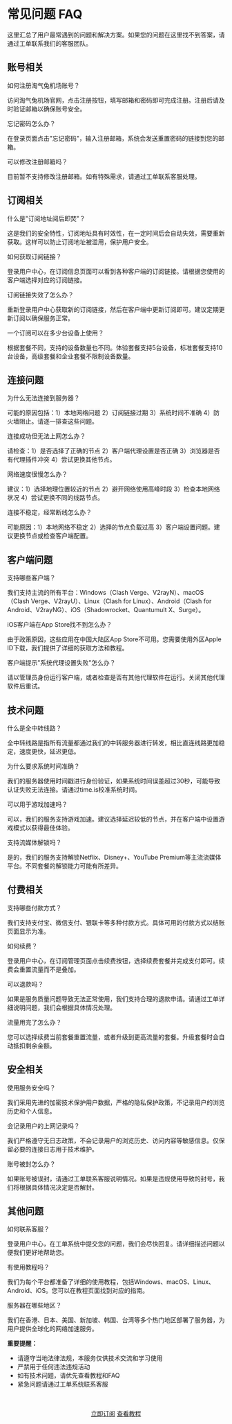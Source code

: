 # 常见问题 FAQ

这里汇总了用户最常遇到的问题和解决方案。如果您的问题在这里找不到答案，请通过工单联系我们的客服团队。

## 账号相关

<div class="faq-item">
  <div class="faq-question">如何注册淘气兔机场账号？</div>
  <div class="faq-answer">
    <p>访问淘气兔机场官网，点击注册按钮，填写邮箱和密码即可完成注册。注册后请及时验证邮箱以确保账号安全。</p>
  </div>
</div>

<div class="faq-item">
  <div class="faq-question">忘记密码怎么办？</div>
  <div class="faq-answer">
    <p>在登录页面点击"忘记密码"，输入注册邮箱，系统会发送重置密码的链接到您的邮箱。</p>
  </div>
</div>

<div class="faq-item">
  <div class="faq-question">可以修改注册邮箱吗？</div>
  <div class="faq-answer">
    <p>目前暂不支持修改注册邮箱。如有特殊需求，请通过工单联系客服处理。</p>
  </div>
</div>

## 订阅相关

<div class="faq-item">
  <div class="faq-question">什么是"订阅地址阅后即焚"？</div>
  <div class="faq-answer">
    <p>这是我们的安全特性，订阅地址具有时效性，在一定时间后会自动失效，需要重新获取。这样可以防止订阅地址被滥用，保护用户安全。</p>
  </div>
</div>

<div class="faq-item">
  <div class="faq-question">如何获取订阅链接？</div>
  <div class="faq-answer">
    <p>登录用户中心，在订阅信息页面可以看到各种客户端的订阅链接。请根据您使用的客户端选择对应的订阅链接。</p>
  </div>
</div>

<div class="faq-item">
  <div class="faq-question">订阅链接失效了怎么办？</div>
  <div class="faq-answer">
    <p>重新登录用户中心获取新的订阅链接，然后在客户端中更新订阅即可。建议定期更新订阅以确保服务正常。</p>
  </div>
</div>

<div class="faq-item">
  <div class="faq-question">一个订阅可以在多少台设备上使用？</div>
  <div class="faq-answer">
    <p>根据套餐不同，支持的设备数量也不同。体验套餐支持5台设备，标准套餐支持10台设备，高级套餐和企业套餐不限制设备数量。</p>
  </div>
</div>

## 连接问题

<div class="faq-item">
  <div class="faq-question">为什么无法连接到服务器？</div>
  <div class="faq-answer">
    <p>可能的原因包括：1）本地网络问题 2）订阅链接过期 3）系统时间不准确 4）防火墙阻止。请逐一排查这些问题。</p>
  </div>
</div>

<div class="faq-item">
  <div class="faq-question">连接成功但无法上网怎么办？</div>
  <div class="faq-answer">
    <p>请检查：1）是否选择了正确的节点 2）客户端代理设置是否正确 3）浏览器是否有代理插件冲突 4）尝试更换其他节点。</p>
  </div>
</div>

<div class="faq-item">
  <div class="faq-question">网络速度很慢怎么办？</div>
  <div class="faq-answer">
    <p>建议：1）选择地理位置较近的节点 2）避开网络使用高峰时段 3）检查本地网络状况 4）尝试更换不同的线路节点。</p>
  </div>
</div>

<div class="faq-item">
  <div class="faq-question">连接不稳定，经常断线怎么办？</div>
  <div class="faq-answer">
    <p>可能原因：1）本地网络不稳定 2）选择的节点负载过高 3）客户端设置问题。建议更换节点或检查客户端配置。</p>
  </div>
</div>

## 客户端问题

<div class="faq-item">
  <div class="faq-question">支持哪些客户端？</div>
  <div class="faq-answer">
    <p>我们支持主流的所有平台：Windows（Clash Verge、V2rayN）、macOS（Clash Verge、V2rayU）、Linux（Clash for Linux）、Android（Clash for Android、V2rayNG）、iOS（Shadowrocket、Quantumult X、Surge）。</p>
  </div>
</div>

<div class="faq-item">
  <div class="faq-question">iOS客户端在App Store找不到怎么办？</div>
  <div class="faq-answer">
    <p>由于政策原因，这些应用在中国大陆区App Store不可用。您需要使用外区Apple ID下载，我们提供了详细的获取方法和教程。</p>
  </div>
</div>

<div class="faq-item">
  <div class="faq-question">客户端提示"系统代理设置失败"怎么办？</div>
  <div class="faq-answer">
    <p>请以管理员身份运行客户端，或者检查是否有其他代理软件在运行。关闭其他代理软件后重试。</p>
  </div>
</div>

## 技术问题

<div class="faq-item">
  <div class="faq-question">什么是全中转线路？</div>
  <div class="faq-answer">
    <p>全中转线路是指所有流量都通过我们的中转服务器进行转发，相比直连线路更加稳定，速度更快，延迟更低。</p>
  </div>
</div>

<div class="faq-item">
  <div class="faq-question">为什么要求系统时间准确？</div>
  <div class="faq-answer">
    <p>我们的服务器使用时间戳进行身份验证，如果系统时间误差超过30秒，可能导致认证失败无法连接。请通过time.is校准系统时间。</p>
  </div>
</div>

<div class="faq-item">
  <div class="faq-question">可以用于游戏加速吗？</div>
  <div class="faq-answer">
    <p>可以，我们的服务支持游戏加速。建议选择延迟较低的节点，并在客户端中设置游戏模式以获得最佳体验。</p>
  </div>
</div>

<div class="faq-item">
  <div class="faq-question">支持流媒体解锁吗？</div>
  <div class="faq-answer">
    <p>是的，我们的服务支持解锁Netflix、Disney+、YouTube Premium等主流流媒体平台。不同套餐的解锁能力可能有所差异。</p>
  </div>
</div>

## 付费相关

<div class="faq-item">
  <div class="faq-question">支持哪些付款方式？</div>
  <div class="faq-answer">
    <p>我们支持支付宝、微信支付、银联卡等多种付款方式。具体可用的付款方式以结账页面显示为准。</p>
  </div>
</div>

<div class="faq-item">
  <div class="faq-question">如何续费？</div>
  <div class="faq-answer">
    <p>登录用户中心，在订阅管理页面点击续费按钮，选择续费套餐并完成支付即可。续费会重置流量而不是叠加。</p>
  </div>
</div>

<div class="faq-item">
  <div class="faq-question">可以退款吗？</div>
  <div class="faq-answer">
    <p>如果是服务质量问题导致无法正常使用，我们支持合理的退款申请。请通过工单详细说明问题，我们会根据具体情况处理。</p>
  </div>
</div>

<div class="faq-item">
  <div class="faq-question">流量用完了怎么办？</div>
  <div class="faq-answer">
    <p>您可以选择续费当前套餐重置流量，或者升级到更高流量的套餐。升级套餐时会自动抵扣剩余金额。</p>
  </div>
</div>

## 安全相关

<div class="faq-item">
  <div class="faq-question">使用服务安全吗？</div>
  <div class="faq-answer">
    <p>我们采用先进的加密技术保护用户数据，严格的隐私保护政策，不记录用户的浏览历史和个人信息。</p>
  </div>
</div>

<div class="faq-item">
  <div class="faq-question">会记录用户的上网记录吗？</div>
  <div class="faq-answer">
    <p>我们严格遵守无日志政策，不会记录用户的浏览历史、访问内容等敏感信息。仅保留必要的连接日志用于技术维护。</p>
  </div>
</div>

<div class="faq-item">
  <div class="faq-question">账号被封怎么办？</div>
  <div class="faq-answer">
    <p>如果账号被误封，请通过工单联系客服说明情况。如果是违规使用导致的封号，我们将根据具体情况决定是否解封。</p>
  </div>
</div>

## 其他问题

<div class="faq-item">
  <div class="faq-question">如何联系客服？</div>
  <div class="faq-answer">
    <p>登录用户中心，在工单系统中提交您的问题，我们会尽快回复。请详细描述问题以便我们更好地帮助您。</p>
  </div>
</div>

<div class="faq-item">
  <div class="faq-question">有使用教程吗？</div>
  <div class="faq-answer">
    <p>我们为每个平台都准备了详细的使用教程，包括Windows、macOS、Linux、Android、iOS。您可以在教程页面找到对应的指南。</p>
  </div>
</div>

<div class="faq-item">
  <div class="faq-question">服务器在哪些地区？</div>
  <div class="faq-answer">
    <p>我们在香港、日本、美国、新加坡、韩国、台湾等多个热门地区部署了服务器，为用户提供全球化的网络加速服务。</p>
  </div>
</div>

<div class="warning-box">
<strong>重要提醒：</strong>
<ul>
<li>请遵守当地法律法规，本服务仅供技术交流和学习使用</li>
<li>严禁用于任何违法违规活动</li>
<li>如有技术问题，请优先查看教程和FAQ</li>
<li>紧急问题请通过工单系统联系客服</li>
</ul>
</div>

<div style="text-align: center; margin: 48px 0;">
  <a href="/subscribe" class="custom-button">立即订阅</a>
  <a href="/tutorial/windows" class="custom-button secondary">查看教程</a>
</div>